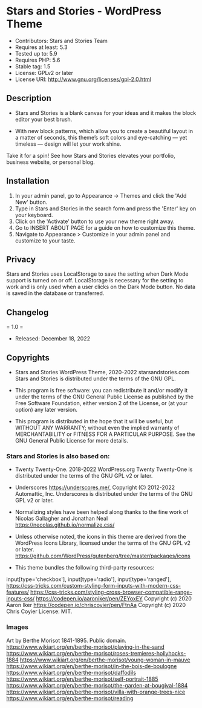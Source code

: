 # Stars and Stories - WordPress Theme 
- Contributors: Stars and Stories Team
- Requires at least: 5.3
- Tested up to: 5.9
- Requires PHP: 5.6
- Stable tag: 1.5
- License: GPLv2 or later
- License URI: http://www.gnu.org/licenses/gpl-2.0.html

## Description

- Stars and Stories is a blank canvas for your ideas and it makes the block editor your best brush.

- With new block patterns, which allow you to create a beautiful layout in a matter of seconds, this theme’s soft colors and eye-catching — yet timeless — design will let your work shine.

Take it for a spin! See how Stars and Stories elevates your portfolio, business website, or personal blog.

## Installation

1. In your admin panel, go to Appearance -> Themes and click the 'Add New' button.
2. Type in Stars and Stories in the search form and press the 'Enter' key on your keyboard.
3. Click on the 'Activate' button to use your new theme right away.
4. Go to INSERT ABOUT PAGE for a guide on how to customize this theme.
5. Navigate to Appearance > Customize in your admin panel and customize to your taste.

## Privacy
Stars and Stories uses LocalStorage to save the setting when Dark Mode support is turned on or off.
LocalStorage is necessary for the setting to work and is only used when a user clicks on the Dark Mode button.
No data is saved in the database or transferred.

## Changelog 

= 1.0 =
* Released: December 18, 2022

## Copyrights 

* Stars and Stories WordPress Theme, 2020-2022 starsandstories.com
Stars and Stories is distributed under the terms of the GNU GPL.

* This program is free software: you can redistribute it and/or modify
it under the terms of the GNU General Public License as published by
the Free Software Foundation, either version 2 of the License, or
(at your option) any later version.

* This program is distributed in the hope that it will be useful,
but WITHOUT ANY WARRANTY; without even the implied warranty of
MERCHANTABILITY or FITNESS FOR A PARTICULAR PURPOSE. See the
GNU General Public License for more details.


### Stars and Stories is also based on:

* Twenty Twenty-One. 2018-2022 WordPress.org
Twenty Twenty-One is distributed under the terms of the GNU GPL v2 or later.

* Underscores https://underscores.me/, Copyright (C) 2012-2022 Automattic, Inc.
Underscores is distributed under the terms of the GNU GPL v2 or later.

* Normalizing styles have been helped along thanks to the fine work of
Nicolas Gallagher and Jonathan Neal https://necolas.github.io/normalize.css/

* Unless otherwise noted, the icons in this theme are derived from the WordPress
Icons Library, licensed under the terms of the GNU GPL v2 or later.
https://github.com/WordPress/gutenberg/tree/master/packages/icons

* This theme bundles the following third-party resources:

input[type='checkbox'], input[type='radio'], input[type='ranged'],
https://css-tricks.com/custom-styling-form-inputs-with-modern-css-features/
https://css-tricks.com/styling-cross-browser-compatible-range-inputs-css/
https://codepen.io/aaroniker/pen/ZEYoxEY Copyright (c) 2020 Aaron Iker
https://codepen.io/chriscoyier/pen/FtnAa Copyright (c) 2020 Chris Coyier
License: MIT.

### Images
Art by Berthe Morisot 1841-1895. Public domain.
https://www.wikiart.org/en/berthe-morisot/playing-in-the-sand
https://www.wikiart.org/en/berthe-morisot/roses-tremieres-hollyhocks-1884
https://www.wikiart.org/en/berthe-morisot/young-woman-in-mauve
https://www.wikiart.org/en/berthe-morisot/in-the-bois-de-boulogne
https://www.wikiart.org/en/berthe-morisot/daffodils
https://www.wikiart.org/en/berthe-morisot/self-portrait-1885
https://www.wikiart.org/en/berthe-morisot/the-garden-at-bougival-1884
https://www.wikiart.org/en/berthe-morisot/villa-with-orange-trees-nice
https://www.wikiart.org/en/berthe-morisot/reading
